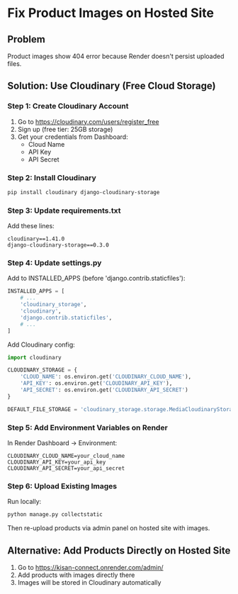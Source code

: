 # Fix Product Images on Hosted Site

## Problem
Product images show 404 error because Render doesn't persist uploaded files.

## Solution: Use Cloudinary (Free Cloud Storage)

### Step 1: Create Cloudinary Account
1. Go to https://cloudinary.com/users/register_free
2. Sign up (free tier: 25GB storage)
3. Get your credentials from Dashboard:
   - Cloud Name
   - API Key
   - API Secret

### Step 2: Install Cloudinary
```bash
pip install cloudinary django-cloudinary-storage
```

### Step 3: Update requirements.txt
Add these lines:
```
cloudinary==1.41.0
django-cloudinary-storage==0.3.0
```

### Step 4: Update settings.py
Add to INSTALLED_APPS (before 'django.contrib.staticfiles'):
```python
INSTALLED_APPS = [
    # ...
    'cloudinary_storage',
    'cloudinary',
    'django.contrib.staticfiles',
    # ...
]
```

Add Cloudinary config:
```python
import cloudinary

CLOUDINARY_STORAGE = {
    'CLOUD_NAME': os.environ.get('CLOUDINARY_CLOUD_NAME'),
    'API_KEY': os.environ.get('CLOUDINARY_API_KEY'),
    'API_SECRET': os.environ.get('CLOUDINARY_API_SECRET')
}

DEFAULT_FILE_STORAGE = 'cloudinary_storage.storage.MediaCloudinaryStorage'
```

### Step 5: Add Environment Variables on Render
In Render Dashboard → Environment:
```
CLOUDINARY_CLOUD_NAME=your_cloud_name
CLOUDINARY_API_KEY=your_api_key
CLOUDINARY_API_SECRET=your_api_secret
```

### Step 6: Upload Existing Images
Run locally:
```bash
python manage.py collectstatic
```

Then re-upload products via admin panel on hosted site with images.

## Alternative: Add Products Directly on Hosted Site
1. Go to https://kisan-connect.onrender.com/admin/
2. Add products with images directly there
3. Images will be stored in Cloudinary automatically
